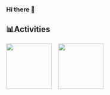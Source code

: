 ### Hi there 👋

## 📊Activities
<img style="height:122px;" src="http://mazassumnida.wtf/api/v2/generate_badge?boj=zunzun1"/>&emsp;
<img style="height:122px;" src="https://github-readme-stats.vercel.app/api?username=joonwonBaek&show_icons=true&theme=buefy&line_height=21"/>
<br>
<!--
**joonwonBaek/joonwonBaek** is a ✨ _special_ ✨ repository because its `README.md` (this file) appears on your GitHub profile.

Here are some ideas to get you started:

- 🔭 I’m currently working on ...
- 🌱 I’m currently learning ...
- 👯 I’m looking to collaborate on ...
- 🤔 I’m looking for help with ...
- 💬 Ask me about ...
- 📫 How to reach me: ...
- 😄 Pronouns: ...
- ⚡ Fun fact: ...
-->
